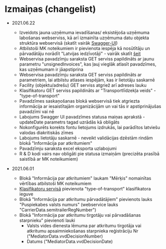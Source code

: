 # Izmaiņas (changelist)

* 2021.06.22
    * Izveidots jauna uzņēmuma ievadīšanas/ eksistējoša uzņēmuma labošanas webserviss, kā arī izmainīta uzņēmuma datu objekta struktūra webservisā (skatīt vairāk [Swagger-UI](https://services.proofit.lv/APUS/swagger-ui.html#/ws-organization-controller))
    * Atbilstoši MK noteikumiem ir pievienota iespēja kā nosūtītāju un pārvadātāju norādīt "Latvijas iedzīvotāji" - vairāk skatīt [šeit](./inhabitants-of-latvia.md)
    * Webservisa pavadzīmju saraksta GET serviss papildināts ar jaunu parametru "unsignedInvoices", kas ļauj vieglāk atlasīt pavadzīmes, kas uzņēmumam ir jāapstiprina
    * Webservisa pavadzīmju saraksta GET serviss papildināts ar parametriem, lai atbilstu atlases iespējām, kas ir lietotāju saskarnē
    * Facility (objektu/adrešu) GET serviss atgriež arī adreses lauku
    * Klasifikatoru GET serviss papildināts ar "Transportlīdzekļa veids" - "type-of-transport"
    * Pavadzīmes saskaņošanas blokā webservisā tiek atgriezta informācija ar iesaistītajām organizācijām un vai tās ir apstiprinājušas pavadzīmi vai nē
    * Labojums Swagger UI pavadzīmes statusa maiņas aprakstā - updateDate parametrs tagad uzrādās kā obligāts
    * Nokonfigurēts korekts fontu lietojums izdrukās, lai parādītos latviešu valodas diakritiskās zīmes
    * Labojums lietotāju saskarnē - neveikt validācijas dzēstām rindām blokā "Informācija par atkritumiem"
    * Pavadzīmju saraksta excel eksporta uzlabojumi
    * R & D kodi vairs nav obligāti pie statusa izmaiņām (precizēta prasībā saistībā ar MK noteikumiem)


* 2021.06.01
    * Blokā "Informācija par atkritumiem" laukam "Mērķis" nomainītas vērtības atbilstoši MK noteikumiem
    * [Klasifikatoru servisā](https://services.proofit.lv/APUS/swagger-ui.html#/web-service-controller/) pievienota "type-of-transport" klasifikatora ieguve
    * Blokā "Informācija par atkritumu pārvadātājiem" pievienots lauks "Puspiekabes valsts numurs" (webservice lauks "CarrierData.semitrailerRegNumber")
    * Blokā "Informācija par atkritumu tirgotāju vai pārvadāšanas starpnieku" pievienoti lauki
        * Valsts vides dienesta lēmuma par atkritumu tirgotāja vai atkritumu apsaimniekošanas starpnieka reģistrāciju Nr ("MediatorData.vvdDecisionNumber)
        * Datums ("MediatorData.vvdDecisionDate)
